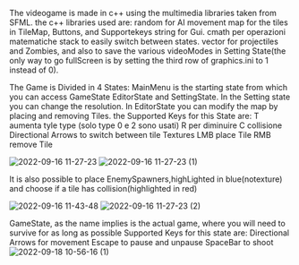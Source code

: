 The videogame is made in c++ using the multimedia libraries taken from SFML.
the c++ libraries used are: 
random for AI movement
map for the tiles in TileMap, Buttons, and Supportekeys
string for Gui.
cmath per operazioni matematiche
stack to easily switch between states.
vector for projectiles and Zombies, and also to save the various videoModes in Setting State(the only way to go fullScreen is by setting the third row of graphics.ini to 1 instead of 0).
   
The Game is Divided in 4 States: MainMenu is the starting state from which you can access GameState EditorState and SettingState.
In the Setting state you can change the resolution.
In EditorState you can modify the map by placing and removing Tiles.
the Supported Keys for this State are:
          T aumenta tyle type (solo type 0 e 2 sono usati) R per diminuire
          C collisione
          Directional Arrows to switch between tile Textures
          LMB place Tile RMB remove Tile

![2022-09-16 11-27-23](https://user-images.githubusercontent.com/81578895/190615222-f17d7566-6b5b-40e2-995a-2981d3f317f5.gif)
![2022-09-16 11-27-23 (1)](https://user-images.githubusercontent.com/81578895/190615435-e8af505f-92c8-4fbc-a9a1-d2994291478d.gif)

It is also possible to place EnemySpawners,highLighted in blue(notexture) and choose if a tile has collision(highlighted in red)

![2022-09-16 11-43-48](https://user-images.githubusercontent.com/81578895/190615725-8c8c5641-414f-4e84-9acf-951a2372c245.gif)
![2022-09-16 11-27-23 (2)](https://user-images.githubusercontent.com/81578895/190615779-3fffe81a-5bea-48a4-932d-debeabf78f46.gif)

GameState, as the name implies is the actual game, where you will need to survive for as long as possible
Supported Keys for this state are:
            Directional Arrows for movement
            Escape to pause and unpause
            SpaceBar to shoot
![2022-09-18 10-56-16 (1)](https://user-images.githubusercontent.com/81578895/190894622-8a6622af-3191-4fda-8724-d50b41fde9c6.gif)
